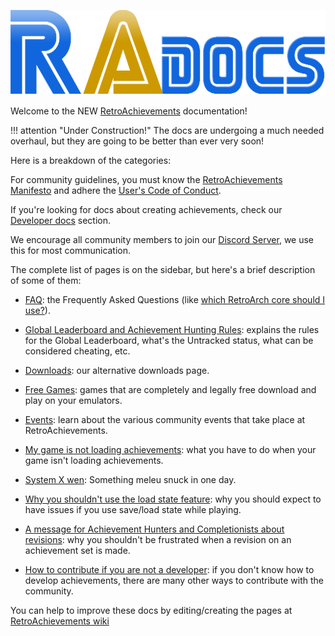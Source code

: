 ![radocslogo](images/radocslogo.png)

Welcome to the NEW [RetroAchievements](https://www.retroachievements.org) documentation!

!!! attention "Under Construction!"
    The docs are undergoing a much needed overhaul, but they are going to be better than ever very soon!

Here is a breakdown of the categories:


For community guidelines, you must know the [RetroAchievements Manifesto](/ramanifesto/) and adhere the [User's Code of Conduct](user-coc).

If you're looking for docs about creating achievements, check our [Developer docs](/developers/home/) section.

We encourage all community members to join our [Discord Server](https://discord.gg/dq2E4hE), we use this for most communication.

The complete list of pages is on the sidebar, but here's a brief description of some of them:

- [FAQ](FAQ): the Frequently Asked Questions (like [which RetroArch core should I use?](http://docs.retroachievements.org/FAQ/#which-retroarch-core-should-i-use)).

- [Global Leaderboard and Achievement Hunting Rules](Global-Leaderboard-and-Achievement-Hunting-Rules): explains the rules for the Global Leaderboard, what's the Untracked status, what can be considered cheating, etc.

- [Downloads](Downloads): our alternative downloads page.

- [Free Games](/games/homebrews): games that are completely and legally free download and play on your emulators.

- [Events](Events): learn about the various community events that take place at RetroAchievements.

- [My game is not loading achievements](My-game-is-not-loading-achievements): what you have to do when your game isn't loading achievements.

- [System X wen](System-X-wen): Something meleu snuck in one day.

- [Why you shouldn't use the load state feature](Why-you-shouldn't-use-the-load-state-feature): why you should expect to have issues if you use save/load state while playing.

- [A message for Achievement Hunters and Completionists about revisions](A-message-for-Achievement-Hunters-and-Completionists-about-revisions): why you shouldn't be frustrated when a revision on an achievement set is made.

- [How to contribute if you are not a developer](How-to-contribute-if-you-are-not-a-developer): if you don't know how to develop achievements, there are many other ways to contribute with the community.

You can help to improve these docs by editing/creating the pages at [RetroAchievements wiki](https://github.com/RetroAchievements/docs/wiki)